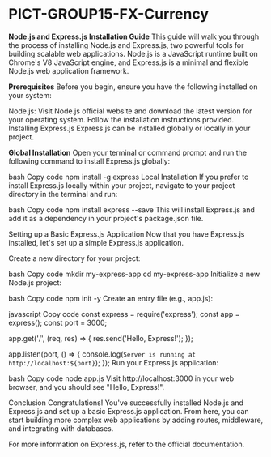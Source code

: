 # PICT-GROUP15-FX-Currency
<strong>Node.js and Express.js Installation Guide</strong>
This guide will walk you through the process of installing Node.js and Express.js, two powerful tools for building scalable web applications. Node.js is a JavaScript runtime built on Chrome's V8 JavaScript engine, and Express.js is a minimal and flexible Node.js web application framework.

<strong>Prerequisites</strong>
Before you begin, ensure you have the following installed on your system:

Node.js: Visit Node.js official website and download the latest version for your operating system. Follow the installation instructions provided.
Installing Express.js
Express.js can be installed globally or locally in your project.

<strong>Global Installation</strong>
Open your terminal or command prompt and run the following command to install Express.js globally:

bash
Copy code
npm install -g express
Local Installation
If you prefer to install Express.js locally within your project, navigate to your project directory in the terminal and run:

bash
Copy code
npm install express --save
This will install Express.js and add it as a dependency in your project's package.json file.

Setting up a Basic Express.js Application
Now that you have Express.js installed, let's set up a simple Express.js application.

Create a new directory for your project:

bash
Copy code
mkdir my-express-app
cd my-express-app
Initialize a new Node.js project:

bash
Copy code
npm init -y
Create an entry file (e.g., app.js):

javascript
Copy code
const express = require('express');
const app = express();
const port = 3000;

app.get('/', (req, res) => {
  res.send('Hello, Express!');
});

app.listen(port, () => {
  console.log(`Server is running at http://localhost:${port}`);
});
Run your Express.js application:

bash
Copy code
node app.js
Visit http://localhost:3000 in your web browser, and you should see "Hello, Express!".

Conclusion
Congratulations! You've successfully installed Node.js and Express.js and set up a basic Express.js application. From here, you can start building more complex web applications by adding routes, middleware, and integrating with databases.

For more information on Express.js, refer to the official documentation.






